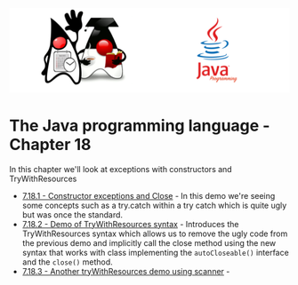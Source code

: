 ![](/assets/javarepologo.png)

# The Java programming language - Chapter 18

In this chapter we'll look at exceptions with constructors and TryWithResources

- [7.18.1 - Constructor exceptions and Close](/src/com/irisida/lang/part07/chapter18/constructorandclose/App.java) - In this demo we're seeing some concepts such as a try.catch within a try catch which is quite ugly but was once the standard.
- [7.18.2 - Demo of TryWithResources syntax](/src/com/irisida/lang/part07/chapter18/trywithresources/App.java) - Introduces the TryWithResources syntax which allows us to remove the ugly code from the previous demo and implicitly call the close method using the new syntax that works with class implementing the `autoCloseable()` interface and the `close()` method.
- [7.18.3 - Another tryWithResources demo using scanner]() -